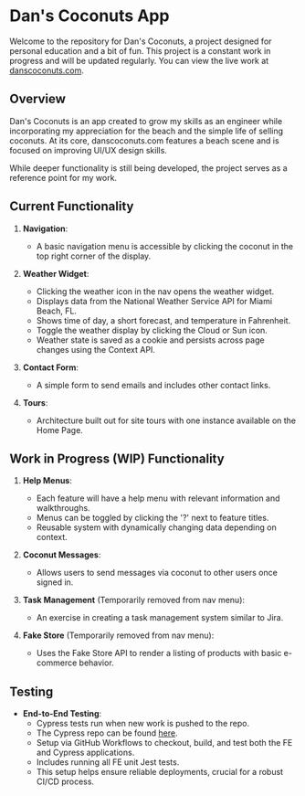 # Dan's Coconuts App

Welcome to the repository for Dan's Coconuts, a project designed for personal education and a bit of fun. This project is a constant work in progress and will be updated regularly. You can view the live work at [danscoconuts.com](https://www.danscoconuts.com).

## Overview

Dan's Coconuts is an app created to grow my skills as an engineer while incorporating my appreciation for the beach and the simple life of selling coconuts. At its core, danscoconuts.com features a beach scene and is focused on improving UI/UX design skills.

While deeper functionality is still being developed, the project serves as a reference point for my work.

## Current Functionality

1. **Navigation**: 
   - A basic navigation menu is accessible by clicking the coconut in the top right corner of the display.

2. **Weather Widget**: 
   - Clicking the weather icon in the nav opens the weather widget.
   - Displays data from the National Weather Service API for Miami Beach, FL.
   - Shows time of day, a short forecast, and temperature in Fahrenheit.
   - Toggle the weather display by clicking the Cloud or Sun icon.
   - Weather state is saved as a cookie and persists across page changes using the Context API.

3. **Contact Form**: 
   - A simple form to send emails and includes other contact links.

4. **Tours**: 
   - Architecture built out for site tours with one instance available on the Home Page.

## Work in Progress (WIP) Functionality

1. **Help Menus**: 
   - Each feature will have a help menu with relevant information and walkthroughs.
   - Menus can be toggled by clicking the '?' next to feature titles.
   - Reusable system with dynamically changing data depending on context.

2. **Coconut Messages**: 
   - Allows users to send messages via coconut to other users once signed in.

3. **Task Management** (Temporarily removed from nav menu): 
   - An exercise in creating a task management system similar to Jira.

4. **Fake Store** (Temporarily removed from nav menu): 
   - Uses the Fake Store API to render a listing of products with basic e-commerce behavior.

## Testing

- **End-to-End Testing**: 
  - Cypress tests run when new work is pushed to the repo.
  - The Cypress repo can be found [here](https://github.com/danfyfe/dans-coconuts-cypress).
  - Setup via GitHub Workflows to checkout, build, and test both the FE and Cypress applications.
  - Includes running all FE unit Jest tests.
  - This setup helps ensure reliable deployments, crucial for a robust CI/CD process.
